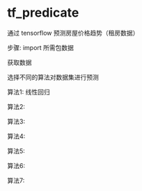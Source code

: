 # tf_predicate
通过 tensorflow 预测房屋价格趋势（租房数据）

步骤:
import 所需包数据

获取数据

选择不同的算法对数据集进行预测

算法1:
  线性回归
  
算法2:
  
算法3:
  
算法4:
  
算法5:
  
算法6:
  
算法7:
